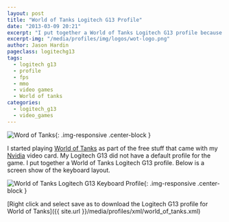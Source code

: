 ```yaml
---
layout: post
title: "World of Tanks Logitech G13 Profile"
date: "2013-03-09 20:21"
excerpt: "I put together a World of Tanks Logitech G13 profile because my Logitech g13 didn't have one by default."
excerpt-img: "/media/profiles/img/logos/wot-logo.png"
author: Jason Hardin
pageclass: logitechg13
tags:
  - logitech g13
  - profile
  - fps
  - mmo
  - video games
  - World of tanks
categories:
  - logitech_g13
  - video_games
---
```

![Word of Tanks]({{site.url}}/media/profiles/img/logos/wot-logo.png){: .img-responsive  .center-block }

I started playing [World of Tanks](http://worldoftanks.com/) as part of the free stuff that came with my [Nvidia](http://www.nvidia.com/page/home.html) video card. My Logitech G13 did not have a default profile for the game. I put together a World of Tanks Logitech G13 profile. Below is a screen show of the keyboard layout.

![World of Tanks Logitech G13 Keyboard Profile]({{site.url}}/media/profiles/img/world_of_tanks_keyboard_layout.png){: .img-responsive  .center-block }

[Right click and select save as to download the Logitech G13 profile for World of Tanks]({{ site.url }}/media/profiles/xml/world_of_tanks.xml)
